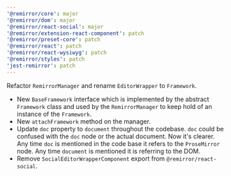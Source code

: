 ```yaml
---
'@remirror/core': major
'@remirror/dom': major
'@remirror/react-social': major
'@remirror/extension-react-component': patch
'@remirror/preset-core': patch
'@remirror/react': patch
'@remirror/react-wysiwyg': patch
'@remirror/styles': patch
'jest-remirror': patch
---
```


Refactor `RemirrorManager` and rename `EditorWrapper` to `Framework`.

- New `BaseFramework` interface which is implemented by the abstract `Framework` class and used by the `RemirrorManager` to keep hold of an instance of the `Framework`.
- New `attachFramework` method on the manager.
- Update `doc` property to `document` throughout the codebase. `doc` could be confused with the `doc` node or the actual document. Now it's clearer. Any time `doc` is mentioned in the code base it refers to the `ProseMirror` node. Any time `document` is mentioned it is referring to the DOM.
- Remove `SocialEditorWrapperComponent` export from `@remirror/react-social`.
